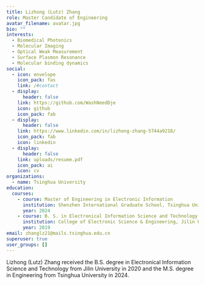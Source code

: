 ```yaml
---
title: Lizhong (Lutz) Zhang
role: Master Candidate of Engineering
avatar_filename: avatar.jpg
bio: ""
interests:
  - Biomedical Photonics
  - Molecular Imaging
  - Optical Weak Measurement
  - Surface Plasmon Resonance
  - Molecular binding dynamics
social:
  - icon: envelope
    icon_pack: fas
    link: /#contact
  - display:
      header: false
    link: https://github.com/WashNeedDje
    icon: github
    icon_pack: fab
  - display:
      header: false
    link: https://www.linkedin.com/in/lizhong-zhang-5744a9218/
    icon_pack: fab
    icon: linkedin
  - display:
      header: false
    link: uploads/resume.pdf
    icon_pack: ai
    icon: cv
organizations:
  - name: Tsinghua University
education:
  courses:
    - course: Master of Engineering in Electronic Information
      institution: Shenzhen International Graduate School, Tsinghua University
      year: 2024
    - course: B. S. in Electronical Information Science and Technology
      institution: College of Electronic Science & Engineering, Jilin University
      year: 2019
email: zhanglz21@mails.tsinghua.edu.cn
superuser: true
user_groups: []
---
```

Lizhong (Lutz) Zhang received the B.S. degree in Electronical Information Science and Technology from Jilin University in 2020 and the M.S. degree in Engineering from Tsinghua University in 2024.